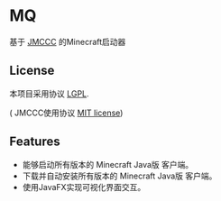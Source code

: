 # MQ
基于 [JMCCC](https://github.com/to2mbn/JMCCC) 的Minecraft启动器

## License

本项目采用协议 [LGPL](LICENSE.txt).

( JMCCC使用协议 [MIT license](https://to2mbn.github.io/jmccc/LICENSE.txt))

## Features

- 能够启动所有版本的 Minecraft Java版 客户端。
- 下载并自动安装所有版本的 Minecraft Java版 客户端。
- 使用JavaFX实现可视化界面交互。